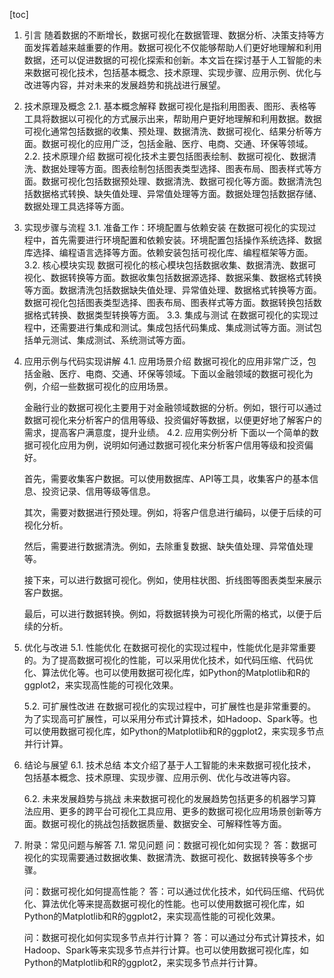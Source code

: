 
[toc]                    
                
                
1. 引言
    随着数据的不断增长，数据可视化在数据管理、数据分析、决策支持等方面发挥着越来越重要的作用。数据可视化不仅能够帮助人们更好地理解和利用数据，还可以促进数据的可视化探索和创新。本文旨在探讨基于人工智能的未来数据可视化技术，包括基本概念、技术原理、实现步骤、应用示例、优化与改进等内容，并对未来的发展趋势和挑战进行展望。

2. 技术原理及概念
    2.1. 基本概念解释
    数据可视化是指利用图表、图形、表格等工具将数据以可视化的方式展示出来，帮助用户更好地理解和利用数据。数据可视化通常包括数据的收集、预处理、数据清洗、数据可视化、结果分析等方面。数据可视化的应用广泛，包括金融、医疗、电商、交通、环保等领域。
    2.2. 技术原理介绍
    数据可视化技术主要包括图表绘制、数据可视化、数据清洗、数据处理等方面。图表绘制包括图表类型选择、图表布局、图表样式等方面。数据可视化包括数据预处理、数据清洗、数据可视化等方面。数据清洗包括数据格式转换、缺失值处理、异常值处理等方面。数据处理包括数据存储、数据处理工具选择等方面。

3. 实现步骤与流程
    3.1. 准备工作：环境配置与依赖安装
    在数据可视化的实现过程中，首先需要进行环境配置和依赖安装。环境配置包括操作系统选择、数据库选择、编程语言选择等方面。依赖安装包括可视化库、编程框架等方面。
    3.2. 核心模块实现
    数据可视化的核心模块包括数据收集、数据清洗、数据可视化、数据转换等方面。数据收集包括数据源选择、数据采集、数据格式转换等方面。数据清洗包括数据缺失值处理、异常值处理、数据格式转换等方面。数据可视化包括图表类型选择、图表布局、图表样式等方面。数据转换包括数据格式转换、数据类型转换等方面。
    3.3. 集成与测试
    在数据可视化的实现过程中，还需要进行集成和测试。集成包括代码集成、集成测试等方面。测试包括单元测试、集成测试、系统测试等方面。

4. 应用示例与代码实现讲解
    4.1. 应用场景介绍
    数据可视化的应用非常广泛，包括金融、医疗、电商、交通、环保等领域。下面以金融领域的数据可视化为例，介绍一些数据可视化的应用场景。

    金融行业的数据可视化主要用于对金融领域数据的分析。例如，银行可以通过数据可视化来分析客户的信用等级、投资偏好等数据，以便更好地了解客户的需求，提高客户满意度，提升业绩。
    4.2. 应用实例分析
    下面以一个简单的数据可视化应用为例，说明如何通过数据可视化来分析客户信用等级和投资偏好。

    首先，需要收集客户数据。可以使用数据库、API等工具，收集客户的基本信息、投资记录、信用等级等信息。

    其次，需要对数据进行预处理。例如，将客户信息进行编码，以便于后续的可视化分析。

    然后，需要进行数据清洗。例如，去除重复数据、缺失值处理、异常值处理等。

    接下来，可以进行数据可视化。例如，使用柱状图、折线图等图表类型来展示客户数据。

    最后，可以进行数据转换。例如，将数据转换为可视化所需的格式，以便于后续的分析。

5. 优化与改进
    5.1. 性能优化
    在数据可视化的实现过程中，性能优化是非常重要的。为了提高数据可视化的性能，可以采用优化技术，如代码压缩、代码优化、算法优化等。也可以使用数据可视化库，如Python的Matplotlib和R的ggplot2，来实现高性能的可视化效果。

    5.2. 可扩展性改进
    在数据可视化的实现过程中，可扩展性也是非常重要的。为了实现高可扩展性，可以采用分布式计算技术，如Hadoop、Spark等。也可以使用数据可视化库，如Python的Matplotlib和R的ggplot2，来实现多节点并行计算。

6. 结论与展望
    6.1. 技术总结
    本文介绍了基于人工智能的未来数据可视化技术，包括基本概念、技术原理、实现步骤、应用示例、优化与改进等内容。

    6.2. 未来发展趋势与挑战
    未来数据可视化的发展趋势包括更多的机器学习算法应用、更多的跨平台可视化工具应用、更多的数据可视化应用场景创新等方面。数据可视化的挑战包括数据质量、数据安全、可解释性等方面。

7. 附录：常见问题与解答
    7.1. 常见问题
    问：数据可视化如何实现？
    答：数据可视化的实现需要通过数据收集、数据清洗、数据可视化、数据转换等多个步骤。

    问：数据可视化如何提高性能？
    答：可以通过优化技术，如代码压缩、代码优化、算法优化等来提高数据可视化的性能。也可以使用数据可视化库，如Python的Matplotlib和R的ggplot2，来实现高性能的可视化效果。

    问：数据可视化如何实现多节点并行计算？
    答：可以通过分布式计算技术，如Hadoop、Spark等来实现多节点并行计算。也可以使用数据可视化库，如Python的Matplotlib和R的ggplot2，来实现多节点并行计算。

